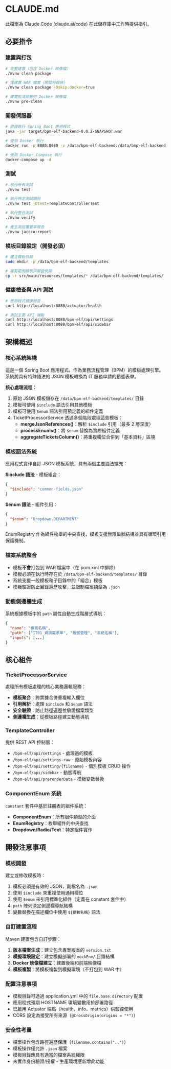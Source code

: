 # CLAUDE.md

此檔案為 Claude Code (claude.ai/code) 在此儲存庫中工作時提供指引。

## 必要指令

### 建置與打包
```bash
# 完整建置（包含 Docker 映像檔）
./mvnw clean package

# 僅建置 WAR 檔案（開發時較快）
./mvnw clean package -Dskip.docker=true

# 建置前清除舊的 Docker 映像檔
./mvnw pre-clean
```

### 開發伺服器
```bash
# 直接執行 Spring Boot 應用程式
java -jar target/bpm-elf-backend-0.0.2-SNAPSHOT.war

# 使用 Docker 執行
docker run -p 8080:8080 -v /data/bpm-elf-backend:/data/bmp-elf-backend bpm-elf-backend:0.0.2-SNAPSHOT

# 使用 Docker Compose 執行
docker-compose up -d
```

### 測試
```bash
# 執行所有測試
./mvnw test

# 執行特定測試類別
./mvnw test -Dtest=TemplateControllerTest

# 執行整合測試
./mvnw verify

# 產生測試覆蓋率報告
./mvnw jacoco:report
```

### 模板目錄設定（開發必須）
```bash
# 建立模板目錄
sudo mkdir -p /data/bpm-elf-backend/templates

# 複製範例模板供開發使用
cp -r src/main/resources/templates/* /data/bpm-elf-backend/templates/
```

### 健康檢查與 API 測試
```bash
# 應用程式健康檢查
curl http://localhost:8080/actuator/health

# 測試主要 API 端點
curl http://localhost:8080/bpm-elf/api/settings
curl http://localhost:8080/bpm-elf/api/sidebar
```

## 架構概述

### 核心系統架構
這是一個 Spring Boot 應用程式，作為業務流程管理（BPM）的模板處理引擎。系統將具有特殊語法的 JSON 模板轉換為 IT 服務申請的動態表單。

**核心處理流程：**
1. 原始 JSON 模板儲存在 `/data/bpm-elf-backend/templates/` 目錄
2. 模板可使用 `$include` 語法引用其他模板
3. 模板可使用 `$enum` 語法引用預定義的組件定義
4. TicketProcessorService 透過多個階段處理這些模板：
   - **mergeJsonReferences()**：解析 `$include` 引用（最多 2 層深度）
   - **processEnums()**：將 `$enum` 替換為實際組件定義
   - **aggregateTicketsColumn()**：將重複欄位合併到「基本資料」區塊

### 模板語法系統
應用程式實作自訂 JSON 模板系統，具有兩個主要語法擴充：

**$include 語法** - 模板組合：
```json
{
  "$include": "common-fields.json"
}
```

**$enum 語法** - 組件引用：
```json
{
  "$enum": "Dropdown.DEPARTMENT"
}
```

EnumRegistry 作為組件枚舉的中央查找，模板支援無限巢狀結構並具有循環引用保護機制。

### 檔案系統整合
- 模板**不會**打包到 WAR 檔案中（在 pom.xml 中排除）
- 模板必須在執行時存在於 `/data/bpm-elf-backend/templates/` 目錄
- 系統支援一般模板和子目錄中的「組合」模板
- 模板驗證防止目錄遍歷攻擊，並限制檔案類型為 `.json`

### 動態側邊欄生成
系統根據模板中的 `path` 屬性自動生成階層式導航：
```json
{
  "name": "模板名稱",
  "path": ["IT01_資訊需求單", "帳號管理", "系統名稱"],
  "inputs": [...]
}
```

## 核心組件

### TicketProcessorService
處理所有模板處理的核心業務邏輯服務：
- **模板聚合**：跨票據合併重複輸入欄位
- **引用解析**：處理 `$include` 和 `$enum` 語法
- **安全驗證**：防止路徑遍歷並驗證檔案類型
- **側邊欄生成**：從模板路徑建立動態導航

### TemplateController
提供 REST API 控制器：
- `/bpm-elf/api/settings` - 處理過的模板
- `/bpm-elf/api/settings-raw` - 原始模板內容
- `/bpm-elf/api/setting/{filename}` - 個別模板 CRUD 操作
- `/bpm-elf/api/sidebar` - 動態導航
- `/bpm-elf/api/prerenderData` - 模板變數替換

### ComponentEnum 系統
`constant` 套件中基於註冊表的組件系統：
- **ComponentEnum**：所有組件類型的介面
- **EnumRegistry**：枚舉組件的中央查找
- **Dropdown/Radio/Text**：特定組件實作

## 開發注意事項

### 模板開發
建立或修改模板時：
1. 模板必須是有效的 JSON，副檔名為 `.json`
2. 使用 `$include` 來重複使用通用欄位
3. 使用 `$enum` 來引用標準化組件（定義在 constant 套件中）
4. `path` 陣列決定側邊欄導航結構
5. 變數替換在描述欄位中使用 `${變數名稱}` 語法

### 自訂建置流程
Maven 建置包含自訂步驟：
1. **版本檔案生成**：建立包含專案版本的 `version.txt`
2. **模擬環境設定**：建立模擬部署的 `mockEnv/` 目錄結構
3. **Docker 映像檔建立**：建置後端和前端映像檔
4. **模板複製**：將模板複製到模擬環境（不打包到 WAR 中）

### 配置注意事項
- 模板目錄可透過 application.yml 中的 `file.base.directory` 配置
- 應用程式預期 HOSTNAME 環境變數用於部署路徑
- 已啟用 Actuator 端點（health、info、metrics）供監控使用
- CORS 設定為接受所有來源（`@CrossOrigin(origins = "*")`）

### 安全性考量
- 檔案操作包含路徑遍歷保護（`filename.contains("..")`）
- 模板操作僅允許 `.json` 檔案
- 模板目錄應具有適當的檔案系統權限
- 未實作身份驗證/授權 - 生產環境應新增此功能